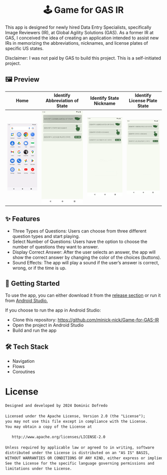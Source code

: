 # <h1 align="center">🕹️ Game for GAS IR</h1>
This app is designed for newly hired Data Entry Specialists, specifically
Image Reviewers (IR), at Global Agility Solutions (GAS). As a former IR at GAS, I
conceived the idea of creating an application intended to assist new IRs in memorizing
the abbreviations, nicknames, and license plates of specific US states.

Disclaimer: I was not paid by GAS to build this project. This is a self-initiated project.

## 🖼️ Preview
Home | Identify Abbreviation of State                                           | Identify State Nickname                                           | Identify License Plate State
---- |--------------------------------------------------------------------------|-------------------------------------------------------------------| ----------------------------
<img src="screenshots/home.gif" width="180" /> | <img src="screenshots/identify-abbreviation-of-state.gif" width="180" /> | <img src="screenshots/identify-state-nickname.gif" width="180" /> | <img src="screenshots/identify-license-plate-state.gif" width="180" />

## ✨ Features
- Three Types of Questions: Users can choose from three different question types and start playing.
- Select Number of Questions: Users have the option to choose the number of questions they want to answer.
- Display Correct Answer: After the user selects an answer, the app will show the correct answer by changing the color of the choices (buttons).
- Sound Effects: The app will play a sound if the user’s answer is correct, wrong, or if the time is up.

## 🚀 Getting Started 
To use the app, you can either download it from the [release section](https://github.com/minick-nick/Game-for-GAS-IR/releases/tag/v0.0.1) or run it from [Android Studio.](https://developer.android.com/studio?gad_source=1&gclid=CjwKCAjwnei0BhB-EiwAA2xuBvd_0mB3xf_7iU7r0s6-lG0XGMH00_pR8-tJ6iMkQUIIU3wZMb8euRoCaIYQAvD_BwE&gclsrc=aw.ds)

If you choose to run the app in Android Studio:
- Clone this repository: https://github.com/minick-nick/Game-for-GAS-IR
- Open the project in Android Studio
- Build and run the app

## 🛠️ Tech Stack
- Navigation
- Flows
- Coroutines

# License
```xml
Designed and developed by 2024 Dominic Dofredo 

Licensed under the Apache License, Version 2.0 (the "License");
you may not use this file except in compliance with the License.
You may obtain a copy of the License at

   http://www.apache.org/licenses/LICENSE-2.0

Unless required by applicable law or agreed to in writing, software
distributed under the License is distributed on an "AS IS" BASIS,
WITHOUT WARRANTIES OR CONDITIONS OF ANY KIND, either express or implied.
See the License for the specific language governing permissions and
limitations under the License.